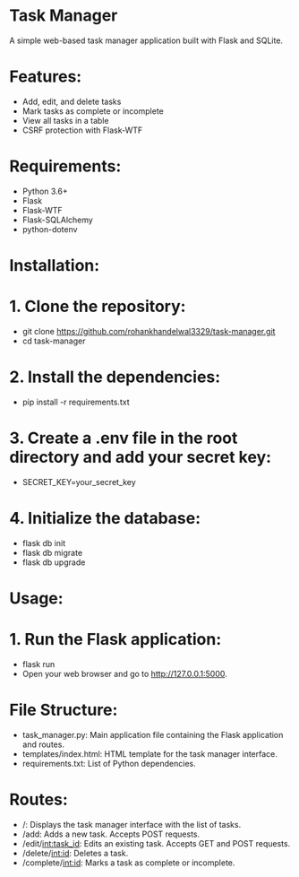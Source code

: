 # Task Manager

A simple web-based task manager application built with Flask and SQLite.

# Features:

- Add, edit, and delete tasks
- Mark tasks as complete or incomplete
- View all tasks in a table
- CSRF protection with Flask-WTF

# Requirements:

- Python 3.6+
- Flask
- Flask-WTF
- Flask-SQLAlchemy
- python-dotenv

# Installation:
# 1. Clone the repository:
- git clone https://github.com/rohankhandelwal3329/task-manager.git
- cd task-manager

# 2. Install the dependencies:
- pip install -r requirements.txt

# 3. Create a .env file in the root directory and add your secret key:
- SECRET_KEY=your_secret_key

# 4. Initialize the database:
- flask db init
- flask db migrate
- flask db upgrade

# Usage:
# 1. Run the Flask application:
- flask run
- Open your web browser and go to http://127.0.0.1:5000.


# File Structure:
- task_manager.py: Main application file containing the Flask application and routes.
- templates/index.html: HTML template for the task manager interface.
- requirements.txt: List of Python dependencies.

# Routes:
- /: Displays the task manager interface with the list of tasks.
- /add: Adds a new task. Accepts POST requests.
- /edit/<int:task_id>: Edits an existing task. Accepts GET and POST requests.
- /delete/<int:id>: Deletes a task.
- /complete/<int:id>: Marks a task as complete or incomplete.
